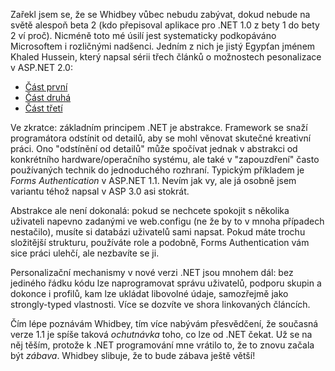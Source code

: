 <!-- dcterms:identifier = aspnetcz#29 -->
<!-- dcterms:title = Personalizace v ASP.NET 2.0 -->
<!-- dcterms:abstract = Zařekl jsem se, že se Whidbey vůbec nebudu zabývat, dokud nebude na světě alespoň beta 2 (kdo přepisoval aplikace pro .NET 1.0 z bety 1 do bety 2 ví proč). Nicméně toto mé úsilí jest systematicky podkopáváno Microsoftem i rozličnými nadšenci. -->
<!-- np9:categoryId = 1 -->
<!-- x4w:category = Programování -->
<!-- np9:authorId = 1 -->
<!-- np9:authorEmail = michal.valasek@altairis.cz -->
<!-- dcterms:creator = Michal Altair Valášek -->
<!-- dcterms:created = 2005-04-10T02:33:57.373+02:00 -->
<!-- dcterms:dateAccepted = 2005-04-10T02:33:57.373+02:00 -->

Zařekl jsem se, že se Whidbey vůbec nebudu zabývat, dokud nebude na světě alespoň beta 2 (kdo přepisoval aplikace pro .NET 1.0 z bety 1 do bety 2 ví proč). Nicméně toto mé úsilí jest systematicky podkopáváno Microsoftem i rozličnými nadšenci. Jedním z nich je jistý Egypťan jménem Khaled Hussein, který napsal sérii třech článků o možnostech pesonalizace v ASP.NET 2.0:

*   [Část první](http://www.kdkeys.net/forums/4107/ShowPost.aspx)
*   [Část druhá](http://www.kdkeys.net/forums/4135/ShowPost.aspx)
*   [Část třetí](http://www.kdkeys.net/forums/4137/ShowPost.aspx)

Ve zkratce: základním principem .NET je abstrakce. Framework se snaží programátora odstínit od detailů, aby se mohl věnovat skutečné kreativní práci. Ono "odstínění od detailů" může spočívat jednak v abstrakci od konkrétního hardware/operačního systému, ale také v "zapouzdření" často používaných technik do jednoduchého rozhraní. Typickým příkladem je *Forms Authentication* v ASP.NET 1.1. Nevím jak vy, ale já osobně jsem variantu téhož napsal v ASP 3.0 asi stokrát.

Abstrakce ale není dokonalá: pokud se nechcete spokojit s několika uživateli napevno zadanými ve web.configu (ne že by to v mnoha případech nestačilo), musíte si databázi uživatelů sami napsat. Pokud máte trochu složitější strukturu, používáte role a podobně, Forms Authentication vám sice práci ulehčí, ale nezbavíte se ji.

Personalizační mechanismy v nové verzi .NET jsou mnohem dál: bez jediného řádku kódu lze naprogramovat správu uživatelů, podporu skupin a dokonce i profilů, kam lze ukládat libovolné údaje, samozřejmě jako strongly-typed vlastnosti. Více se dozvíte ve shora linkovaných článcích.

Čím lépe poznávám Whidbey, tím více nabývám přesvědčení, že současná verze 1.1 je spíše taková *ochutnávka* toho, co lze od .NET čekat. Už se na něj těším, protože k .NET programování mne vrátilo to, že to znovu začala být *zábava*. Whidbey slibuje, že to bude zábava ještě větší!